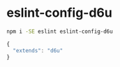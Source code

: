 # eslint-config-d6u

```sh
npm i -SE eslint eslint-config-d6u
```

```js
{
  "extends": "d6u"
}
```
